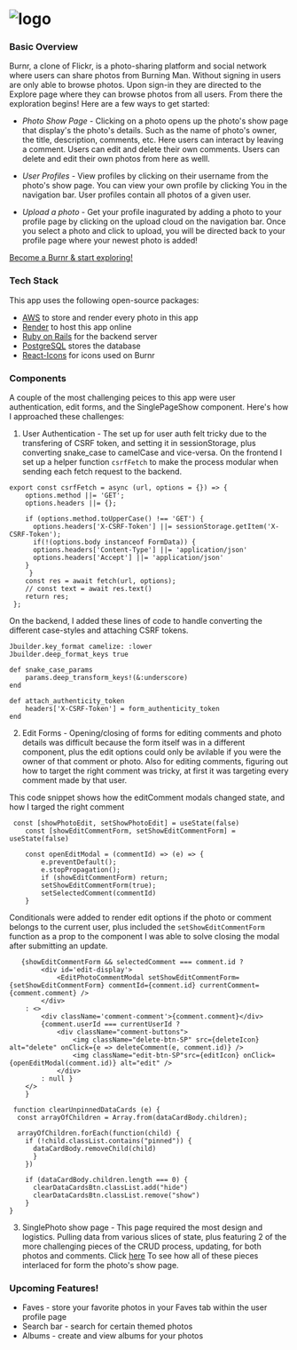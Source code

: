 # ![logo](app/assets/header.png)

### Basic Overview
Burnr, a clone of Flickr, is a photo-sharing platform and social network where users can share photos from Burning Man. Without signing in users are only able to browse photos. Upon sign-in they are directed to the Explore page where they can browse photos from all users. From there the exploration begins! Here are a few ways to get started: 

- _Photo Show Page_ - Clicking on a photo opens up the photo's show page that display's the photo's details. Such as the name of photo's owner, the title, description, comments, etc. Here users can interact by leaving a comment. Users can edit and delete their own comments. Users can delete and edit their own photos from here as welll. 

- _User Profiles_ - View profiles by clicking on their username from the photo's show page. You can view your own profile by clicking You in the navigation bar. User profiles contain all photos of a given user. 

- _Upload a photo_ - Get your profile inagurated by adding a photo to your profile page by clicking on the upload cloud on the navigation bar. Once you select a photo and click to upload, you will be directed back to your profile page where your newest photo is added!

[Become a Burnr & start exploring!](https://burnr-wccn.onrender.com/)

### Tech Stack
This app uses the following open-source packages: 
 - [AWS](https://aws.amazon.com/) to store and render every photo in this app
 - [Render](https://render.com/) to host this app online
 - [Ruby on Rails](https://rubyonrails.org/) for the backend server 
 - [PostgreSQL](https://www.postgresql.org/) stores the database
 - [React-Icons](https://react-icons.github.io/react-icons/) for icons used on Burnr

### Components
A couple of the most challenging peices to this app were user authentication, edit forms, and the SinglePageShow component. Here's how I approached these challenges: 

1. User Authentication - The set up for user auth felt tricky due to the transfering of CSRF token, and setting it in sessionStorage, plus converting snake_case to camelCase and vice-versa. On the frontend I set up a helper function `csrfFetch` to make the process modular when sending each fetch request to the backend. 
```
export const csrfFetch = async (url, options = {}) => {
    options.method ||= 'GET';
    options.headers ||= {};

    if (options.method.toUpperCase() !== 'GET') {
      options.headers['X-CSRF-Token'] ||= sessionStorage.getItem('X-CSRF-Token');
      if(!(options.body instanceof FormData)) {
      options.headers['Content-Type'] ||= 'application/json'
      options.headers['Accept'] ||= 'application/json'
    }
     }
    const res = await fetch(url, options);
    // const text = await res.text()
    return res;
 };
  ```

  On the backend, I added these lines of code to handle converting the different case-styles and attaching CSRF tokens. 

```
Jbuilder.key_format camelize: :lower
Jbuilder.deep_format_keys true

def snake_case_params
    params.deep_transform_keys!(&:underscore)
end

def attach_authenticity_token
    headers['X-CSRF-Token'] = form_authenticity_token 
end
```

2. Edit Forms - Opening/closing of forms for editing comments and photo details was difficult because the form itself was in a different component, plus the edit options could only be avilable if you were the owner of that comment or photo. Also for editing comments, figuring out how to target the right comment was tricky, at first it was targeting every comment made by that user. 

This code snippet shows how the editComment modals changed state, and how I targed the right comment
```
 const [showPhotoEdit, setShowPhotoEdit] = useState(false)
    const [showEditCommentForm, setShowEditCommentForm] = useState(false)

    const openEditModal = (commentId) => (e) => {
        e.preventDefault();
        e.stopPropagation();
        if (showEditCommentForm) return;
        setShowEditCommentForm(true);
        setSelectedComment(commentId)
    }
```

Conditionals were added to render edit options if the photo or comment belongs to the current user, plus included the `setShowEditCommentForm` function as a prop to the component I was able to solve closing the modal after submitting an update.
```
   {showEditCommentForm && selectedComment === comment.id ? 
        <div id='edit-display'>
            <EditPhotoCommentModal setShowEditCommentForm={setShowEditCommentForm} commentId={comment.id} currentComment={comment.comment} />                                 
        </div>
    : <>
        <div className='comment-comment'>{comment.comment}</div>
        {comment.userId === currentUserId ?
            <div className="comment-buttons">
                <img className="delete-btn-SP" src={deleteIcon} alt="delete" onClick={e => deleteComment(e, comment.id)} />
                <img className="edit-btn-SP"src={editIcon} onClick={openEditModal(comment.id)} alt="edit" />
            </div>
        : null }                                    
    </>
    }
```

```
 function clearUnpinnedDataCards (e) {
  const arrayOfChildren = Array.from(dataCardBody.children);

  arrayOfChildren.forEach(function(child) {
    if (!child.classList.contains("pinned")) {
      dataCardBody.removeChild(child)    
      } 
    })

    if (dataCardBody.children.length === 0) {
      clearDataCardsBtn.classList.add("hide")
      clearDataCardsBtn.classList.remove("show")
    }
}
  ```

3. SinglePhoto show page - This page required the most design and logistics. Pulling data from various slices of state, plus featuring 2 of the more challenging pieces of the CRUD process, updating, for both photos and comments. Click [here](frontend/src/components/SinglePhoto/SinglePhoto/SinglePhoto.jsx) To see how all of these pieces interlaced for form the photo's show page. 


### Upcoming Features! 
- Faves - store your favorite photos in your Faves tab within the user profile page
- Search bar - search for certain themed photos
- Albums - create and view albums for your photos
